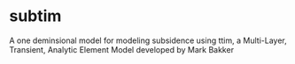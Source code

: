 # subtim

A one deminsional model for modeling subsidence using ttim, a Multi-Layer, Transient, Analytic Element Model developed by Mark Bakker 





